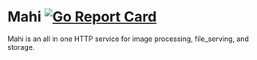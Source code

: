 # Mahi [![Go Report Card](http://goreportcard.com/badge/threeaccents/mahi)](https://goreportcard.com/report/threeaccents/mahi)

Mahi is an all in one HTTP service for image processing, file_serving, and storage. 